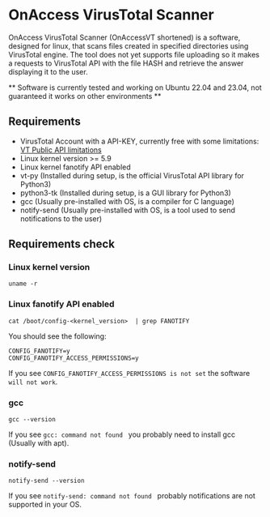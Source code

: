# OnAccess VirusTotal Scanner
OnAccess VirusTotal Scanner (OnAccessVT shortened) is a software, designed for linux, that scans files created in specified directories using VirusTotal engine.
The tool does not yet supports file uploading so it makes a requests to VirusTotal API with the file HASH and retrieve the answer displaying it to the user.

** Software is currently tested and working on Ubuntu 22.04 and 23.04, not guaranteed it works on other environments **

## Requirements
  * VirusTotal Account with a API-KEY, currently free with some limitations: [VT Public API limitations](https://developers.virustotal.com/reference/public-vs-premium-api)
  * Linux kernel version >= 5.9
  * Linux kernel fanotify API enabled
  * vt-py (Installed during setup, is the official VirusTotal API library for Python3)
  * python3-tk (Installed during setup, is a GUI library for Python3)
  * gcc (Usually pre-installed with OS, is a compiler for C language)
  * notify-send (Usually pre-installed with OS, is a tool used to send notifications to the user)

## Requirements check
### Linux kernel version
``` 
uname -r
```
### Linux fanotify API enabled
``` 
cat /boot/config-<kernel_version>  | grep FANOTIFY
```

You should see the following:
```
CONFIG_FANOTIFY=y
CONFIG_FANOTIFY_ACCESS_PERMISSIONS=y
```
If you see ` CONFIG_FANOTIFY_ACCESS_PERMISSIONS is not set ` the software `will not work`.
### gcc
```
gcc --version
```
If you see `gcc: command not found ` you probably need to install gcc (Usually with apt).
### notify-send
```
notify-send --version
```
If you see `notify-send: command not found ` probably notifications are not supported in your OS.
